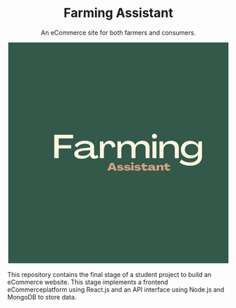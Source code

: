 <h1 align="center">Farming Assistant</h1>
<p align="center">An eCommerce site for both farmers and consumers.</p>

<p align="center">
 <img src="https://github.com/brysonwaisi/farming-assistant/blob/master/frontend/src/assets/hometxt.png" />
</p>


This repository contains the final stage of a student project to build an eCommerce website. This stage implements a frontend eCommerceplatform using React.js and an API interface using Node.js and MongoDB to store data. 
